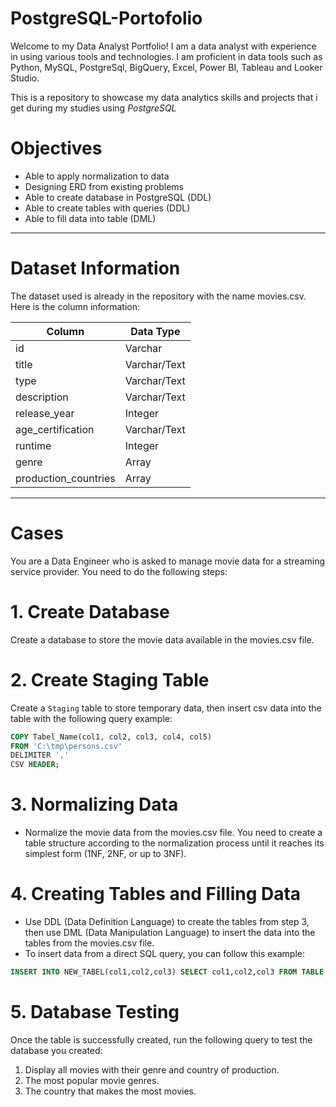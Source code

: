 # PostgreSQL-Portofolio

Welcome to my Data Analyst Portfolio! I am a data analyst with experience in using various tools and technologies. I am proficient in data tools such as Python, MySQL, PostgreSql, BigQuery, Excel, Power BI, Tableau and Looker Studio.

This is a repository to showcase my data analytics skills and projects that i get during my studies using *PostgreSQL*

# Objectives
- Able to apply normalization to data
- Designing ERD from existing problems
- Able to create database in PostgreSQL (DDL)
- Able to create tables with queries (DDL)
- Able to fill data into table (DML)

---
# Dataset Information
The dataset used is already in the repository with the name movies.csv. Here is the column information:

|Column|Data Type|
|---|---|
|id|Varchar|
|title|Varchar/Text|
|type|Varchar/Text|
|description|Varchar/Text|
|release_year|Integer|
|age_certification|Varchar/Text|
|runtime|Integer|
|genre|Array|
|production_countries|Array|

---
# Cases
You are a Data Engineer who is asked to manage movie data for a streaming service provider. You need to do the following steps:

# 1. Create Database
  Create a database to store the movie data available in the movies.csv file.
# 2. Create Staging Table
  Create a `Staging` table to store temporary data, then insert csv data into the table with the following query example:
  ```sql
COPY Tabel_Name(col1, col2, col3, col4, col5)
FROM 'C:\tmp\persons.csv'
DELIMITER ','
CSV HEADER;
```
# 3. Normalizing Data
- Normalize the movie data from the movies.csv file. You need to create a table structure according to the normalization process until it reaches its simplest form (1NF, 2NF, or up to 3NF).
# 4. Creating Tables and Filling Data
- Use DDL (Data Definition Language) to create the tables from step 3, then use DML (Data Manipulation Language) to insert the data into the tables from the movies.csv file.
- To insert data from a direct SQL query, you can follow this example:
```sql
INSERT INTO NEW_TABEL(col1,col2,col3) SELECT col1,col2,col3 FROM TABLE
```
# 5. Database Testing
Once the table is successfully created, run the following query to test the database you created:

1. Display all movies with their genre and country of production.
2. The most popular movie genres.
3. The country that makes the most movies.
